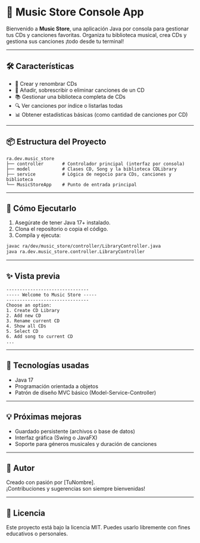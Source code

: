 # 🎵 Music Store Console App

Bienvenido a **Music Store**, una aplicación Java por consola para gestionar tus CDs y canciones favoritas. Organiza tu biblioteca musical, crea CDs y gestiona sus canciones ¡todo desde tu terminal!

---

## 🛠️ Características

- 📀 Crear y renombrar CDs
- 🎼 Añadir, sobrescribir o eliminar canciones de un CD
- 📚 Gestionar una biblioteca completa de CDs
- 🔍 Ver canciones por índice o listarlas todas
- 📊 Obtener estadísticas básicas (como cantidad de canciones por CD)

---

## 📦 Estructura del Proyecto

```
ra.dev.music_store
├── controller       # Controlador principal (interfaz por consola)
├── model            # Clases CD, Song y la biblioteca CDLibrary
├── service          # Lógica de negocio para CDs, canciones y biblioteca
└── MusicStoreApp    # Punto de entrada principal
```

---

## 🚀 Cómo Ejecutarlo

1. Asegúrate de tener Java 17+ instalado.
2. Clona el repositorio o copia el código.
3. Compila y ejecuta:

```bash
javac ra/dev/music_store/controller/LibraryController.java
java ra.dev.music_store.controller.LibraryController
```

---

## ✨ Vista previa

```
-------------------------------
----- Welcome to Music Store -----
-------------------------------
Choose an option:
1. Create CD Library
2. Add new CD
3. Rename current CD
4. Show all CDs
5. Select CD
6. Add song to current CD
...
```

---

## 🧩 Tecnologías usadas

- Java 17
- Programación orientada a objetos
- Patrón de diseño MVC básico (Model-Service-Controller)

---

## 💡 Próximas mejoras

- Guardado persistente (archivos o base de datos)
- Interfaz gráfica (Swing o JavaFX)
- Soporte para géneros musicales y duración de canciones

---

## 🤝 Autor

Creado con pasión por [TuNombre].  
¡Contribuciones y sugerencias son siempre bienvenidas!

---

## 📄 Licencia

Este proyecto está bajo la licencia MIT. Puedes usarlo libremente con fines educativos o personales.